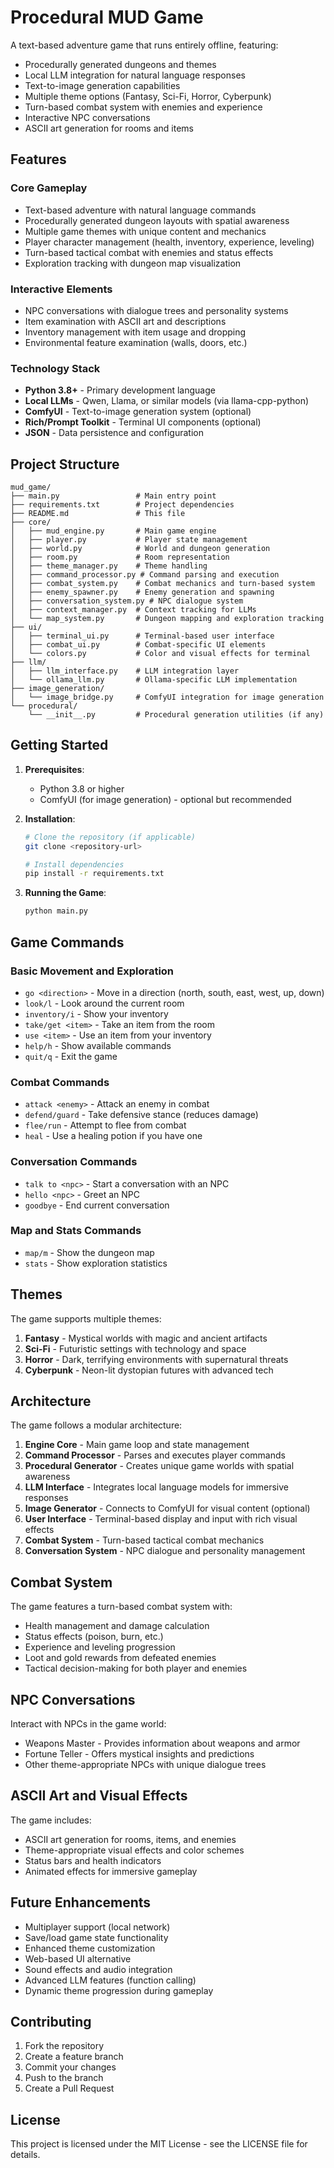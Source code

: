 # Procedural MUD Game

A text-based adventure game that runs entirely offline, featuring:
- Procedurally generated dungeons and themes
- Local LLM integration for natural language responses
- Text-to-image generation capabilities
- Multiple theme options (Fantasy, Sci-Fi, Horror, Cyberpunk)
- Turn-based combat system with enemies and experience
- Interactive NPC conversations
- ASCII art generation for rooms and items

## Features

### Core Gameplay
- Text-based adventure with natural language commands
- Procedurally generated dungeon layouts with spatial awareness
- Multiple game themes with unique content and mechanics
- Player character management (health, inventory, experience, leveling)
- Turn-based tactical combat with enemies and status effects
- Exploration tracking with dungeon map visualization

### Interactive Elements
- NPC conversations with dialogue trees and personality systems
- Item examination with ASCII art and descriptions
- Inventory management with item usage and dropping
- Environmental feature examination (walls, doors, etc.)

### Technology Stack
- **Python 3.8+** - Primary development language
- **Local LLMs** - Qwen, Llama, or similar models (via llama-cpp-python)
- **ComfyUI** - Text-to-image generation system (optional)
- **Rich/Prompt Toolkit** - Terminal UI components (optional)
- **JSON** - Data persistence and configuration

## Project Structure

```
mud_game/
├── main.py                 # Main entry point
├── requirements.txt        # Project dependencies
├── README.md               # This file
├── core/
│   ├── mud_engine.py       # Main game engine
│   ├── player.py           # Player state management
│   ├── world.py            # World and dungeon generation
│   ├── room.py             # Room representation
│   ├── theme_manager.py    # Theme handling
│   ├── command_processor.py # Command parsing and execution
│   ├── combat_system.py    # Combat mechanics and turn-based system
│   ├── enemy_spawner.py    # Enemy generation and spawning
│   ├── conversation_system.py # NPC dialogue system
│   ├── context_manager.py  # Context tracking for LLMs
│   └── map_system.py       # Dungeon mapping and exploration tracking
├── ui/
│   ├── terminal_ui.py      # Terminal-based user interface
│   ├── combat_ui.py        # Combat-specific UI elements
│   └── colors.py           # Color and visual effects for terminal
├── llm/
│   ├── llm_interface.py    # LLM integration layer
│   └── ollama_llm.py       # Ollama-specific LLM implementation
├── image_generation/
│   └── image_bridge.py     # ComfyUI integration for image generation
└── procedural/
    └── __init__.py         # Procedural generation utilities (if any)
```

## Getting Started

1. **Prerequisites**:
   - Python 3.8 or higher
   - ComfyUI (for image generation) - optional but recommended

2. **Installation**:
   ```bash
   # Clone the repository (if applicable)
   git clone <repository-url>
   
   # Install dependencies
   pip install -r requirements.txt
   ```

3. **Running the Game**:
   ```bash
   python main.py
   ```

## Game Commands

### Basic Movement and Exploration
- `go <direction>` - Move in a direction (north, south, east, west, up, down)
- `look/l` - Look around the current room
- `inventory/i` - Show your inventory
- `take/get <item>` - Take an item from the room
- `use <item>` - Use an item from your inventory
- `help/h` - Show available commands
- `quit/q` - Exit the game

### Combat Commands
- `attack <enemy>` - Attack an enemy in combat
- `defend/guard` - Take defensive stance (reduces damage)
- `flee/run` - Attempt to flee from combat
- `heal` - Use a healing potion if you have one

### Conversation Commands
- `talk to <npc>` - Start a conversation with an NPC
- `hello <npc>` - Greet an NPC
- `goodbye` - End current conversation

### Map and Stats Commands
- `map/m` - Show the dungeon map
- `stats` - Show exploration statistics

## Themes

The game supports multiple themes:
1. **Fantasy** - Mystical worlds with magic and ancient artifacts
2. **Sci-Fi** - Futuristic settings with technology and space
3. **Horror** - Dark, terrifying environments with supernatural threats
4. **Cyberpunk** - Neon-lit dystopian futures with advanced tech

## Architecture

The game follows a modular architecture:
1. **Engine Core** - Main game loop and state management
2. **Command Processor** - Parses and executes player commands
3. **Procedural Generator** - Creates unique game worlds with spatial awareness
4. **LLM Interface** - Integrates local language models for immersive responses
5. **Image Generator** - Connects to ComfyUI for visual content (optional)
6. **User Interface** - Terminal-based display and input with rich visual effects
7. **Combat System** - Turn-based tactical combat mechanics
8. **Conversation System** - NPC dialogue and personality management

## Combat System

The game features a turn-based combat system with:
- Health management and damage calculation
- Status effects (poison, burn, etc.)
- Experience and leveling progression
- Loot and gold rewards from defeated enemies
- Tactical decision-making for both player and enemies

## NPC Conversations

Interact with NPCs in the game world:
- Weapons Master - Provides information about weapons and armor
- Fortune Teller - Offers mystical insights and predictions
- Other theme-appropriate NPCs with unique dialogue trees

## ASCII Art and Visual Effects

The game includes:
- ASCII art generation for rooms, items, and enemies
- Theme-appropriate visual effects and color schemes
- Status bars and health indicators
- Animated effects for immersive gameplay

## Future Enhancements

- Multiplayer support (local network)
- Save/load game state functionality
- Enhanced theme customization
- Web-based UI alternative
- Sound effects and audio integration
- Advanced LLM features (function calling)
- Dynamic theme progression during gameplay

## Contributing

1. Fork the repository
2. Create a feature branch
3. Commit your changes
4. Push to the branch
5. Create a Pull Request

## License

This project is licensed under the MIT License - see the LICENSE file for details.
